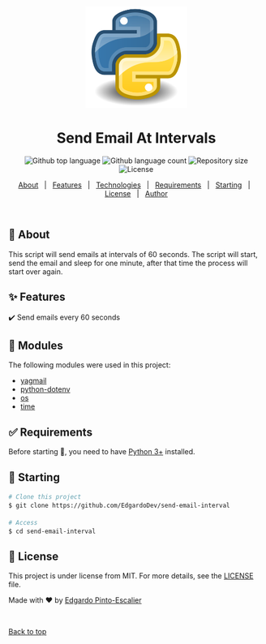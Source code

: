 <div align="center" id="top"> 
<img src="https://github.com/EdgardoDev/MyFiles/blob/main/Python.svg.png?raw=true" alt="Python Logo" height="200" width="200"/>
</div>

<h1 align="center">Send Email At Intervals</h1>

<p align="center">
  <img alt="Github top language" src="https://img.shields.io/github/languages/top/EdgardoDev/send-email-interval?color=1976D2">

  <img alt="Github language count" src="https://img.shields.io/github/languages/count/EdgardoDev/send-email-interval?color=1976D2">

  <img alt="Repository size" src="https://img.shields.io/github/repo-size/EdgardoDev/send-email-interval?color=1976D2">

  <img alt="License" src="https://img.shields.io/github/license/EdgardoDev/send-email-interval?color=1976D2">

  <!-- <img alt="Github issues" src="https://img.shields.io/github/issues/{{YOUR_GITHUB_USERNAME}}/send-email-interval?color=56BEB8" /> -->

  <!-- <img alt="Github forks" src="https://img.shields.io/github/forks/{{YOUR_GITHUB_USERNAME}}/send-email-interval?color=56BEB8" /> -->

  <!-- <img alt="Github stars" src="https://img.shields.io/github/stars/{{YOUR_GITHUB_USERNAME}}/send-email-interval?color=56BEB8" /> -->
</p>

<!-- Status -->

<!-- <h4 align="center"> 
	🚧  Send Email Interval 🚀 Under construction...  🚧
</h4> 

<hr> -->

<p align="center">
  <a href="#dart-about">About</a> &#xa0; | &#xa0; 
  <a href="#sparkles-features">Features</a> &#xa0; | &#xa0;
  <a href="#rocket-technologies">Technologies</a> &#xa0; | &#xa0;
  <a href="#white_check_mark-requirements">Requirements</a> &#xa0; | &#xa0;
  <a href="#checkered_flag-starting">Starting</a> &#xa0; | &#xa0;
  <a href="#memo-license">License</a> &#xa0; | &#xa0;
  <a href="https://github.com/EdgardoDev" target="_blank">Author</a>
</p>

<br>

## :dart: About ##

This script will send emails at intervals of 60 seconds. The script will start, send the email and sleep for one minute, after that time the process will start over again.

## :sparkles: Features ##

:heavy_check_mark: Send emails every 60 seconds

## :rocket: Modules ##

The following modules were used in this project:

- [yagmail](https://pypi.org/project/yagmail/)
- [python-dotenv](https://pypi.org/project/python-dotenv/)
- [os](https://docs.python.org/3/library/os.html#module-os)
- [time](https://pypi.org/search/?q=time&o=)

## :white_check_mark: Requirements ##

Before starting :checkered_flag:, you need to have [Python 3+](https://www.python.org/download/releases/3.0/) installed.

## :checkered_flag: Starting ##

```bash
# Clone this project
$ git clone https://github.com/EdgardoDev/send-email-interval

# Access
$ cd send-email-interval
```

## :memo: License ##

This project is under license from MIT. For more details, see the [LICENSE](LICENSE.md) file.


Made with :heart: by <a href="https://github.com/EdgardoDev" target="_blank">Edgardo Pinto-Escalier</a>

&#xa0;

<a href="#top">Back to top</a>
